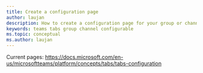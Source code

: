 ```yaml
---
title: Create a configuration page
author: laujan
description: How to create a configuration page for your group or channel tab
keywords: teams tabs group channel configurable 
ms.topic: conceptual
ms.author: laujan
---
```


Current pages:
https://docs.microsoft.com/en-us/microsoftteams/platform/concepts/tabs/tabs-configuration
